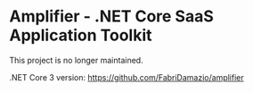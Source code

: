 # Amplifier - .NET Core SaaS Application Toolkit

This project is no longer maintained.

.NET Core 3 version: https://github.com/FabriDamazio/amplifier
